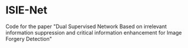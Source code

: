 # ISIE-Net

Code for the paper "Dual Supervised Network Based on irrelevant information suppression and critical information enhancement for Image Forgery Detection"
